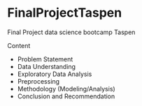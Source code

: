 # FinalProjectTaspen

Final Project data science bootcamp Taspen

Content
- Problem Statement
- Data Understanding
- Exploratory Data Analysis
- Preprocessing
- Methodology (Modeling/Analysis)
- Conclusion and Recommendation
